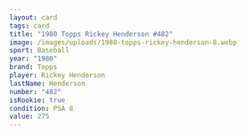 ```yaml
---
layout: card
tags: card
title: "1980 Topps Rickey Henderson #482"
image: /images/uploads/1980-topps-rickey-henderson-8.webp
sport: Baseball
year: "1980"
brand: Topps
player: Rickey Henderson
lastName: Henderson
number: "482"
isRookie: true
condition: PSA 8
value: 275
---
```

